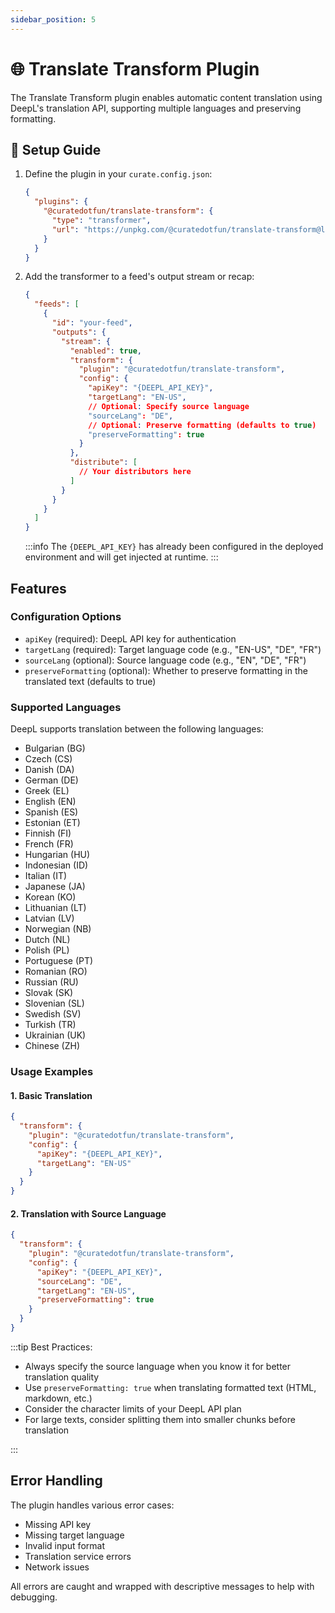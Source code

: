 ```yaml
---
sidebar_position: 5
---
```


# 🌐 Translate Transform Plugin

The Translate Transform plugin enables automatic content translation using DeepL's translation API, supporting multiple languages and preserving formatting.

## 🔧 Setup Guide

1. Define the plugin in your `curate.config.json`:

   ```json
   {
     "plugins": {
       "@curatedotfun/translate-transform": {
         "type": "transformer",
         "url": "https://unpkg.com/@curatedotfun/translate-transform@latest/dist/remoteEntry.js"
       }
     }
   }
   ```

2. Add the transformer to a feed's output stream or recap:

   ```json
   {
     "feeds": [
       {
         "id": "your-feed",
         "outputs": {
           "stream": {
             "enabled": true,
             "transform": {
               "plugin": "@curatedotfun/translate-transform",
               "config": {
                 "apiKey": "{DEEPL_API_KEY}",
                 "targetLang": "EN-US",
                 // Optional: Specify source language
                 "sourceLang": "DE",
                 // Optional: Preserve formatting (defaults to true)
                 "preserveFormatting": true
               }
             },
             "distribute": [
               // Your distributors here
             ]
           }
         }
       }
     ]
   }
   ```

   :::info
   The `{DEEPL_API_KEY}` has already been configured in the deployed environment and will get injected at runtime.
   :::

## Features

### Configuration Options

- `apiKey` (required): DeepL API key for authentication
- `targetLang` (required): Target language code (e.g., "EN-US", "DE", "FR")
- `sourceLang` (optional): Source language code (e.g., "EN", "DE", "FR")
- `preserveFormatting` (optional): Whether to preserve formatting in the translated text (defaults to true)

### Supported Languages

DeepL supports translation between the following languages:

- Bulgarian (BG)
- Czech (CS)
- Danish (DA)
- German (DE)
- Greek (EL)
- English (EN)
- Spanish (ES)
- Estonian (ET)
- Finnish (FI)
- French (FR)
- Hungarian (HU)
- Indonesian (ID)
- Italian (IT)
- Japanese (JA)
- Korean (KO)
- Lithuanian (LT)
- Latvian (LV)
- Norwegian (NB)
- Dutch (NL)
- Polish (PL)
- Portuguese (PT)
- Romanian (RO)
- Russian (RU)
- Slovak (SK)
- Slovenian (SL)
- Swedish (SV)
- Turkish (TR)
- Ukrainian (UK)
- Chinese (ZH)

### Usage Examples

#### 1. Basic Translation

```json
{
  "transform": {
    "plugin": "@curatedotfun/translate-transform",
    "config": {
      "apiKey": "{DEEPL_API_KEY}",
      "targetLang": "EN-US"
    }
  }
}
```

#### 2. Translation with Source Language

```json
{
  "transform": {
    "plugin": "@curatedotfun/translate-transform",
    "config": {
      "apiKey": "{DEEPL_API_KEY}",
      "sourceLang": "DE",
      "targetLang": "EN-US",
      "preserveFormatting": true
    }
  }
}
```

:::tip
Best Practices:

- Always specify the source language when you know it for better translation quality
- Use `preserveFormatting: true` when translating formatted text (HTML, markdown, etc.)
- Consider the character limits of your DeepL API plan
- For large texts, consider splitting them into smaller chunks before translation

:::

## Error Handling

The plugin handles various error cases:

- Missing API key
- Missing target language
- Invalid input format
- Translation service errors
- Network issues

All errors are caught and wrapped with descriptive messages to help with debugging. 